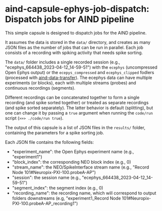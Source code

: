 # aind-capsule-ephys-job-dispatch: Dispatch jobs for AIND pipeline

This simple capsule is designed to dispatch jobs for the AIND pipeline. 

It assumes the data is stored in the `data/` directory, and creates as many JSON files 
as the number of jobs that can be run in parallel. Each job consists of a recording with spiking activity that needs spike sorting. 

The `data/` folder includes a single recorded session (e.g., "ecephys_664438_2023-04-12_14-59-51") with the `ecephys` (uncompressed Open Ephys output) or the `ecepys_compressed` and `ecephys_clipped` fodlers (processed with [aind-data-transfer](https://github.com/AllenNeuralDynamics/aind-data-transfer)). 
The ecephys data can have multiple experiments (or blocks), each with multiple streams (probes) and continuous recordings (segments).

Different recordings can be concatenated together to form a single recording (and spike sorted together) or treated as separate recordings (and spike sorted separately).
The latter behavior is default (splitting), but one can change it by passing a `true` argument when running the `code/run` script (`>>> ./code/run true`). 


The output of this capsule is a list of JSON files in the `results/` folder, containing the parameters for a spike sorting job. 

Each JSON file contains the following fields:

- "experiment_name": the Open Ephys experiment name (e.g., "experiment1")
- "block_index": the corresponding NEO block index (e.g., 0)
- "stream_name": the NEO/SpikeInterface stream name (e.g., "Record Node 101#Neuropix-PXI-100.probeA-AP")
- "session": the session name (e.g., "ecephys_664438_2023-04-12_14-59-51")
- "segment_index": the segment index (e.g., 0)
- "recording_name": the recording name, which will correspond to output folders downstreams (e.g, "experiment1_Record Node 101#Neuropix-PXI-100.probeA-AP_recording1")